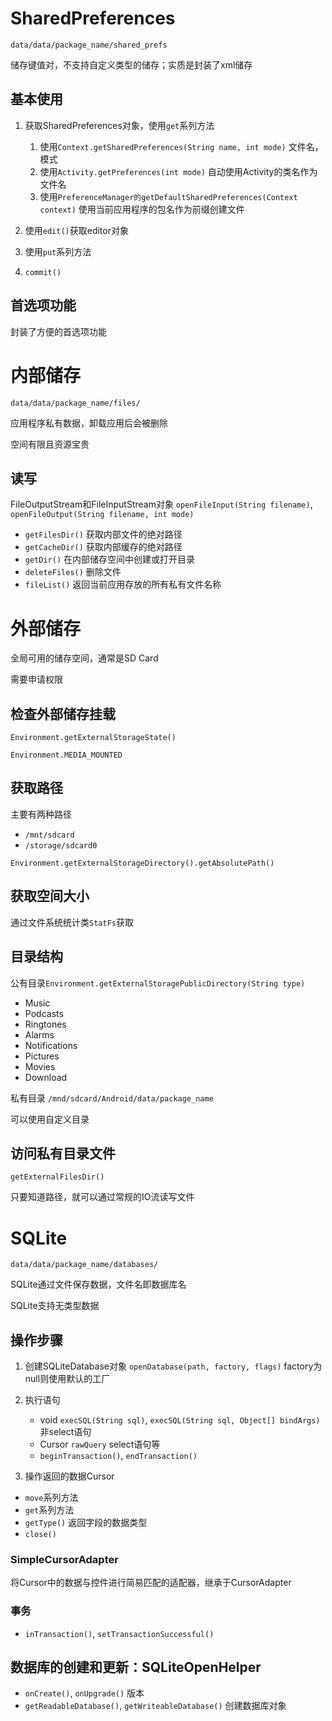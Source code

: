 # SharedPreferences

`data/data/package_name/shared_prefs`

储存键值对，不支持自定义类型的储存；实质是封装了xml储存

## 基本使用

1. 获取SharedPreferences对象，使用`get`系列方法

    1. 使用`Context.getSharedPreferences(String name, int mode)` 文件名，模式
    2. 使用`Activity.getPreferences(int mode)` 自动使用Activity的类名作为文件名
    3. 使用`PreferenceManager的getDefaultSharedPreferences(Context context)` 使用当前应用程序的包名作为前缀创建文件

2. 使用`edit()`获取editor对象
3. 使用`put`系列方法
4. `commit()`

## 首选项功能

封装了方便的首选项功能

# 内部储存

`data/data/package_name/files/`

应用程序私有数据，卸载应用后会被删除

空间有限且资源宝贵

## 读写

FileOutputStream和FileInputStream对象 `openFileInput(String filename)`, `openFileOutput(String filename, int mode)`

- `getFilesDir()` 获取内部文件的绝对路径
- `getCacheDir()` 获取内部缓存的绝对路径
- `getDir()` 在内部储存空间中创建或打开目录
- `deleteFiles()` 删除文件
- `fileList()` 返回当前应用存放的所有私有文件名称

# 外部储存

全局可用的储存空间，通常是SD Card

需要申请权限

## 检查外部储存挂载

`Environment.getExternalStorageState()`

`Environment.MEDIA_MOUNTED`

## 获取路径

主要有两种路径

- `/mnt/sdcard`
- `/storage/sdcard0`

`Environment.getExternalStorageDirectory().getAbsolutePath()`

## 获取空间大小

通过文件系统统计类`StatFs`获取

## 目录结构

公有目录`Environment.getExternalStoragePublicDirectory(String type)`

- Music
- Podcasts
- Ringtones
- Alarms
- Notifications
- Pictures
- Movies
- Download

私有目录 `/mnd/sdcard/Android/data/package_name`

可以使用自定义目录

## 访问私有目录文件

`getExternalFilesDir()`

只要知道路径，就可以通过常规的IO流读写文件

# SQLite

`data/data/package_name/databases/`

SQLite通过文件保存数据，文件名即数据库名

SQLite支持无类型数据

## 操作步骤

1. 创建SQLiteDatabase对象 `openDatabase(path, factory, flags)` factory为null则使用默认的工厂
2. 执行语句

    - void `execSQL(String sql)`, `execSQL(String sql, Object[] bindArgs)` 非select语句
    - Cursor `rawQuery` select语句等
    - `beginTransaction()`, `endTransaction()`

3. 操作返回的数据Cursor

- `move`系列方法
- `get`系列方法
- `getType()` 返回字段的数据类型
- `close()`

### SimpleCursorAdapter

将Cursor中的数据与控件进行简易匹配的适配器，继承于CursorAdapter

### 事务

- `inTransaction()`, `setTransactionSuccessful()`

## 数据库的创建和更新：SQLiteOpenHelper

- `onCreate()`, `onUpgrade()` 版本
- `getReadableDatabase()`, `getWriteableDatabase()` 创建数据库对象
